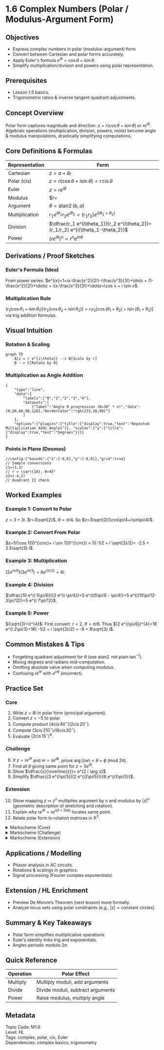 ﻿# 1.6 Complex Numbers (Polar / Modulus-Argument Form)

## Objectives
- Express complex numbers in polar (modulus-argument) form.
- Convert between Cartesian and polar forms accurately.
- Apply Euler's formula $e^{i\theta}=\cos\theta+i\sin\theta$.
- Simplify multiplication/division and powers using polar representation.

## Prerequisites
- Lesson 1.5 basics.
- Trigonometric ratios & inverse tangent quadrant adjustments.

## Concept Overview
Polar form captures magnitude and direction: $z=r(\cos \theta + i \sin \theta)$ or $re^{i\theta}$. Algebraic operations (multiplication, division, powers, roots) become angle & modulus manipulations, drastically simplifying computations.

## Core Definitions & Formulas
| Representation | Form |
|----------------|------|
| Cartesian | $z=a+ib$ |
| Polar (cis) | $z=r(\cos \theta + i \sin \theta)= r\,\text{cis}\,\theta$ |
| Euler | $z = r e^{i\theta}$ |
| Modulus | $r=|z|=\sqrt{a^{2}+b^{2}}$ |
| Argument | $\theta=\operatorname{atan2}(b,a)$ |
| Multiplication | $r_1 e^{i\theta_1} r_2 e^{i\theta_2} = (r_1 r_2)e^{i(\theta_1+\theta_2)}$ |
| Division | $\dfrac{r_1 e^{i\theta_1}}{r_2 e^{i\theta_2}}= (r_1/r_2) e^{i(\theta_1-\theta_2)}$ |
| Power | $(r e^{i\theta})^{n}= r^{n} e^{i n \theta}$ |

## Derivations / Proof Sketches
### Euler's Formula (Idea)
From power series: $e^{ix}=1+ix-\frac{x^2}{2!}-i\frac{x^3}{3!}+\dots = (1-\frac{x^2}{2!}+\dots) + i(x-\frac{x^3}{3!}+\dots)=\cos x + i \sin x$.

### Multiplication Rule
$(r_1(\cos\theta_1 + i\sin\theta_1))(r_2(\cos\theta_2 + i\sin\theta_2)) = r_1 r_2[\cos(\theta_1+\theta_2)+ i \sin(\theta_1+\theta_2)]$ via trig addition formulas.

## Visual Intuition
### Rotation & Scaling
```mermaid
graph TD
	A[z = r e^{i\theta}] --> B[Scale by r]
	B --> C[Rotate by θ]
```

### Multiplication as Angle Addition
```chart
{
	"type":"line",
	"data":{
		"labels":["0","1","2","3","4"],
		"datasets":[
			{"label":"Angle θ progression (θ=30° * n)","data":[0,30,60,90,120],"borderColor":"rgb(233,30,99)"}
		]
	},
	"options":{"plugins":{"title":{"display":true,"text":"Repeated Multiplication Adds Angles"}}, "scales":{"y":{"title":{"display":true,"text":"Degrees"}}}}
}
```

### Points in Plane (Desmos)
```desmos
//config:{"bounds":{"x":[-6,6],"y":[-6,6]},"grid":true}
// Sample conversions
z1=(3,3)
// r = \sqrt{18}, θ=45°
z2=(-4,2)
// Quadrant II check
```

## Worked Examples
### Example 1: Convert to Polar
$z=3+3i$. $r=3\sqrt{2}$, $\theta=\pi/4$. So $z=3\sqrt{2}(\cos\pi/4+i\sin\pi/4)$.

### Example 2: Convert From Polar
$z=5(\cos 120^{\circ}+ i \sin 120^{\circ}) = 5(-1/2 + i \sqrt{3}/2)= -2.5 + 2.5\sqrt{3} i$.

### Example 3: Multiplication
$(2 e^{i\pi/6})(3 e^{i\pi/3})=6 e^{i(\pi/2)}=6i$.

### Example 4: Division
$\dfrac{10 e^{i 5\pi/6}}{2 e^{i \pi/4}}=5 e^{i(5\pi/6 - \pi/4)}=5 e^{i(10\pi/12-3\pi/12)}=5 e^{i 7\pi/12}$.

### Example 5: Power
$(\sqrt{3}+i)^{4}$: First convert: $r=2$, $\theta=\pi/6$. Thus $(2 e^{i\pi/6})^{4}=16 e^{i 2\pi/3}=16( -1/2 + i \sqrt{3}/2) = -8 + 8\sqrt{3} i$.

## Common Mistakes & Tips
- Forgetting quadrant adjustment for $\theta$ (use $\operatorname{atan2}$ not plain $\tan^{-1}$).
- Mixing degrees and radians mid-computation.
- Omitting absolute value when computing modulus.
- Confusing $r e^{i\theta}$ with $e^{i r \theta}$ (incorrect).

## Practice Set
### Core
1. Write $z=8i$ in polar form (principal argument).
2. Convert $z=-5$ to polar.
3. Compute product $(4\text{cis}\,40^{\circ})(2\text{cis}\,25^{\circ})$.
4. Compute $(3 \text{cis}\, 210^{\circ})/(6 \text{cis}\, 30^{\circ})$.
5. Evaluate $(2\text{cis}\,15^{\circ})^{6}$.

### Challenge
6. If $z= r e^{i\theta}$ and $w= s e^{i\phi}$, prove $\arg(zw)=\theta+\phi$ (mod $2\pi$).
7. Find all $\theta$ giving same point for $z=5 e^{i\theta}$.
8. Show $\dfrac{z}{\overline{z}}= e^{2 i \arg z}$.
9. Simplify $\dfrac{(3 e^{i\pi/5})(2 e^{i2\pi/5})}{6 e^{i3\pi/5}}$.

### Extension
10. Show mapping $z \mapsto z^{n}$ multiplies argument by $n$ and modulus by $|z|^{n}$ (geometric description of stretching and rotation).
11. Explain why $re^{i\theta}=re^{i(\theta+2\pi k)}$ locates same point.
12. Relate polar form to rotation matrices in $\mathbb{R}^{2}$.

<details>
<summary>Markscheme (Core)</summary>

---
1. $r=8$, $\theta=\pi/2$.
2. $r=5$, $\theta=\pi$.
3. $8 \text{cis}\,65^{\circ}$.
4. $(1/2) \text{cis}\,(180^{\circ}) = -1/2$.
5. $2^{6} \text{cis}\,(90^{\circ}) = 64 i$.

</details>

<details>
<summary>Markscheme (Challenge)</summary>

---
6. Direct from multiplication formula.
7. All $\theta + 2\pi k$.
8. $z/\overline{z} = (r e^{i\theta})/(r e^{-i\theta})= e^{2 i \theta}$.
9. Simplify coefficients: $(3\cdot2/6) e^{i(\pi/5 + 2\pi/5 - 3\pi/5)}= e^{0}=1$.

</details>

<details>
<summary>Markscheme (Extension)</summary>

---
10. Arg addition & modulus power properties.
11. Periodicity of exponential function.
12. $r(\cos\theta + i\sin\theta)$ corresponds to matrix $r\begin{pmatrix}\cos\theta & -\sin\theta \\ \sin\theta & \cos\theta\end{pmatrix}$.

</details>

## Applications / Modelling
- Phasor analysis in AC circuits.
- Rotations & scalings in graphics.
- Signal processing (Fourier complex exponentials).

## Extension / HL Enrichment
- Preview De Moivre’s Theorem (next lesson) more formally.
- Analyze locus sets using polar constraints (e.g., $|z|=\text{constant}$ circles).

## Summary & Key Takeaways
- Polar form simplifies multiplicative operations.
- Euler’s identity links trig and exponentials.
- Angles periodic modulo $2\pi$.

## Quick Reference
| Operation | Polar Effect |
|-----------|--------------|
| Multiply | Multiply moduli, add arguments |
| Divide | Divide moduli, subtract arguments |
| Power | Raise modulus, multiply angle |

## Metadata
Topic Code: M1.6  
Level: HL  
Tags: complex, polar, cis, Euler  
Dependencies: complex basics, trigonometry  

